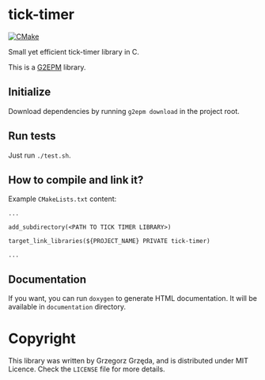 # tick-timer
[![CMake](https://github.com/grzegorz-grzeda/tick-timer/actions/workflows/cmake.yml/badge.svg)](https://github.com/grzegorz-grzeda/tick-timer/actions/workflows/cmake.yml)

Small yet efficient tick-timer library in C.

This is a [G2EPM](https://github.com/grzegorz-grzeda/g2epm) library.

## Initialize
Download dependencies by running `g2epm download` in the project root.

## Run tests
Just run `./test.sh`.

## How to compile and link it?

Example `CMakeLists.txt` content:
```
...

add_subdirectory(<PATH TO TICK TIMER LIBRARY>)

target_link_libraries(${PROJECT_NAME} PRIVATE tick-timer)

...
```

## Documentation
If you want, you can run `doxygen` to generate HTML documentation. It will be available in `documentation` 
directory.


# Copyright
This library was written by Grzegorz Grzęda, and is distributed under MIT Licence. Check the `LICENSE` file for
more details.